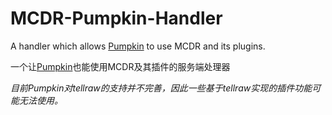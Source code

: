 # MCDR-Pumpkin-Handler

A handler which allows [Pumpkin](https://pumpkinmc.org/) to use MCDR and its plugins.

一个让[Pumpkin](https://pumpkinmc.org/)也能使用MCDR及其插件的服务端处理器

*目前Pumpkin对tellraw的支持并不完善，因此一些基于tellraw实现的插件功能可能无法使用。*